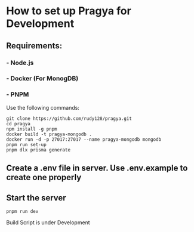 # How to set up Pragya for Development

## Requirements:

### - Node.js
### - Docker (For MonogDB)
### - PNPM

Use the following commands:
```
git clone https://github.com/rudy128/pragya.git
cd pragya
npm install -g pnpm
docker build -t pragya-mongodb .
docker run -d -p 27017:27017 --name pragya-mongodb mongodb
pnpm run set-up
pnpm dlx prisma generate
```
## Create a .env file in server. Use .env.example to create one properly

## Start the server
`pnpm run dev`

Build Script is under Development
